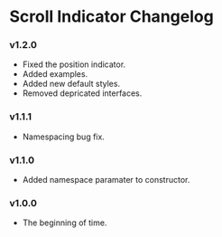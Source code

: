 # Scroll Indicator Changelog

### v1.2.0

- Fixed the position indicator.
- Added examples.
- Added new default styles.
- Removed depricated interfaces.

### v1.1.1

- Namespacing bug fix.

### v1.1.0

- Added namespace paramater to constructor.

### v1.0.0

- The beginning of time.
